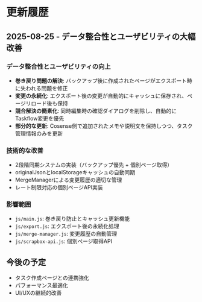 # 更新履歴

## 2025-08-25 - データ整合性とユーザビリティの大幅改善

### データ整合性とユーザビリティの向上
- **巻き戻り問題の解決**: バックアップ後に作成されたページがエクスポート時に失われる問題を修正
- **変更の永続化**: エクスポート後の変更が自動的にキャッシュに保存され、ページリロード後も保持
- **競合解決の簡素化**: 同時編集時の確認ダイアログを削除し、自動的にTaskflow変更を優先
- **部分的な更新**: Cosense側で追加されたメモや説明文を保持しつつ、タスク管理情報のみを更新

### 技術的な改善
- 2段階同期システムの実装（バックアップ優先 + 個別ページ取得）
- originalJsonとlocalStorageキャッシュの自動同期
- MergeManagerによる変更履歴の適切な管理
- レート制限対応の個別ページAPI実装

### 影響範囲
- `js/main.js`: 巻き戻り防止とキャッシュ更新機能
- `js/export.js`: エクスポート後の永続化処理
- `js/merge-manager.js`: 変更履歴の自動管理
- `js/scrapbox-api.js`: 個別ページ取得API

## 今後の予定

- タスク作成ページとの連携強化
- パフォーマンス最適化
- UI/UXの継続的改善